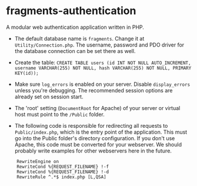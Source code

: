 # fragments-authentication
A modular web authentication application written in PHP.

- The default database name is `fragments`. Change it at `Utility/Connection.php`. The username, password and PDO driver for the database connection can be set there as well.

- Create the table: `CREATE TABLE users (id INT NOT NULL AUTO_INCREMENT, username VARCHAR(255) NOT NULL, hash VARCHAR(255) NOT NULL, PRIMARY KEY(id));`

- Make sure `log_errors` is enabled on your server. Disable `display_errors` unless you're debugging. The recommended session options are already set on session start.

- The 'root' setting (`DocumentRoot` for Apache) of your server or virtual host must point to the `/Public` folder.

- The following code is responsible for redirecting all requests to `Public/index.php`, which is the entry point of the application. This must go into the Public folder's directory configuration. If you don't use Apache, this code must be converted for your webserver. We should probably write examples for other webservers here in the future.
```
    RewriteEngine on
    RewriteCond %{REQUEST_FILENAME} !-f
    RewriteCond %{REQUEST_FILENAME} !-d
    RewriteRule ^.*$ index.php [L,QSA]
```